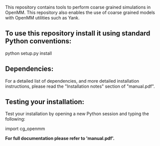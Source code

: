 This repository contains tools to perform coarse grained simulations in OpenMM.  This repository also enables the use of coarse grained models with OpenMM utilities such as Yank.

## To use this repository install it using standard Python conventions:

python setup.py install

## Dependencies:

For a detailed list of dependencies, and more detailed installation instructions, please read the "Installation notes" section of "manual.pdf".

## Testing your installation:

Test your installation by opening a new Python session and typing the following:

import cg_openmm

**For full documentation please refer to 'manual.pdf'.**

